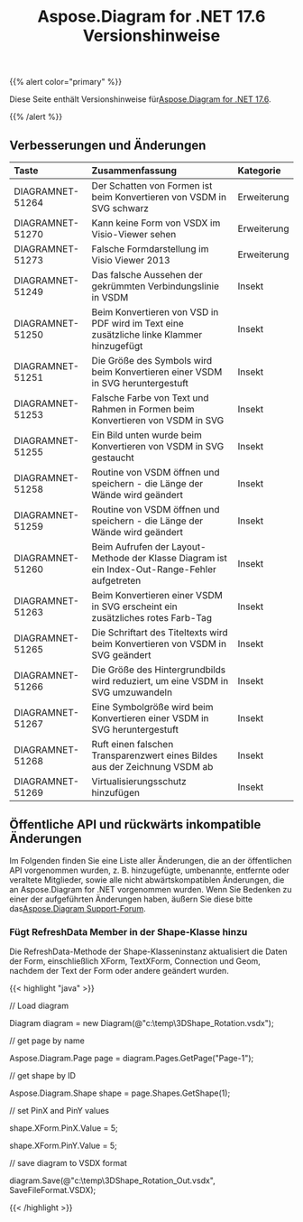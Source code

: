 ﻿---
title: Aspose.Diagram for .NET 17.6 Versionshinweise
type: docs
weight: 70
url: /de/net/aspose-diagram-for-net-17-6-release-notes/
---
{{% alert color="primary" %}} 

 Diese Seite enthält Versionshinweise für[Aspose.Diagram for .NET 17.6](https://www.nuget.org/packages/Aspose.Diagram/17.6.0).

{{% /alert %}} 
## **Verbesserungen und Änderungen**

|**Taste**|**Zusammenfassung**|**Kategorie**|
|:- |:- |:- |
|DIAGRAMNET-51264|Der Schatten von Formen ist beim Konvertieren von VSDM in SVG schwarz|Erweiterung|
|DIAGRAMNET-51270|Kann keine Form von VSDX im Visio-Viewer sehen|Erweiterung|
|DIAGRAMNET-51273|Falsche Formdarstellung im Visio Viewer 2013|Erweiterung|
|DIAGRAMNET-51249|Das falsche Aussehen der gekrümmten Verbindungslinie in VSDM|Insekt|
|DIAGRAMNET-51250|Beim Konvertieren von VSD in PDF wird im Text eine zusätzliche linke Klammer hinzugefügt|Insekt|
|DIAGRAMNET-51251|Die Größe des Symbols wird beim Konvertieren einer VSDM in SVG heruntergestuft|Insekt|
|DIAGRAMNET-51253|Falsche Farbe von Text und Rahmen in Formen beim Konvertieren von VSDM in SVG|Insekt|
|DIAGRAMNET-51255|Ein Bild unten wurde beim Konvertieren von VSDM in SVG gestaucht|Insekt|
|DIAGRAMNET-51258|Routine von VSDM öffnen und speichern - die Länge der Wände wird geändert|Insekt|
|DIAGRAMNET-51259|Routine von VSDM öffnen und speichern - die Länge der Wände wird geändert|Insekt|
|DIAGRAMNET-51260|Beim Aufrufen der Layout-Methode der Klasse Diagram ist ein Index-Out-Range-Fehler aufgetreten|Insekt|
|DIAGRAMNET-51263|Beim Konvertieren einer VSDM in SVG erscheint ein zusätzliches rotes Farb-Tag|Insekt|
|DIAGRAMNET-51265|Die Schriftart des Titeltexts wird beim Konvertieren von VSDM in SVG geändert|Insekt|
|DIAGRAMNET-51266|Die Größe des Hintergrundbilds wird reduziert, um eine VSDM in SVG umzuwandeln|Insekt|
|DIAGRAMNET-51267|Eine Symbolgröße wird beim Konvertieren einer VSDM in SVG heruntergestuft|Insekt|
|DIAGRAMNET-51268|Ruft einen falschen Transparenzwert eines Bildes aus der Zeichnung VSDM ab|Insekt|
|DIAGRAMNET-51269|Virtualisierungsschutz hinzufügen|Insekt|
## **Öffentliche API und rückwärts inkompatible Änderungen**
Im Folgenden finden Sie eine Liste aller Änderungen, die an der öffentlichen API vorgenommen wurden, z. B. hinzugefügte, umbenannte, entfernte oder veraltete Mitglieder, sowie alle nicht abwärtskompatiblen Änderungen, die an Aspose.Diagram for .NET vorgenommen wurden. Wenn Sie Bedenken zu einer der aufgeführten Änderungen haben, äußern Sie diese bitte das[Aspose.Diagram Support-Forum](https://forum.aspose.com/c/diagram/17).
### **Fügt RefreshData Member in der Shape-Klasse hinzu**
Die RefreshData-Methode der Shape-Klasseninstanz aktualisiert die Daten der Form, einschließlich XForm, TextXForm, Connection und Geom, nachdem der Text der Form oder andere geändert wurden.

{{< highlight "java" >}}

 // Load diagram

Diagram diagram = new Diagram(@"c:\temp\3DShape_Rotation.vsdx");

// get page by name

Aspose.Diagram.Page page = diagram.Pages.GetPage("Page-1");

// get shape by ID

Aspose.Diagram.Shape shape = page.Shapes.GetShape(1);

// set PinX and PinY values

shape.XForm.PinX.Value = 5;

shape.XForm.PinY.Value = 5;

// save diagram to VSDX format

diagram.Save(@"c:\temp\3DShape_Rotation_Out.vsdx", SaveFileFormat.VSDX);

{{< /highlight >}}
